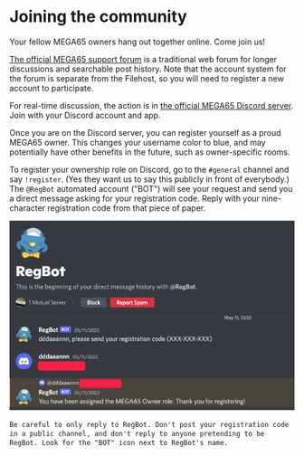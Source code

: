 # Joining the community

Your fellow MEGA65 owners hang out together online. Come join us!

[The official MEGA65 support forum](https://www.forum64.de/index.php?board/457-mega65/&l=2) is a traditional web forum for longer discussions and searchable post history. Note that the account system for the forum is separate from the Filehost, so you will need to register a new account to participate.

For real-time discussion, the action is in [the official MEGA65 Discord server](https://discord.com/invite/5DNvESf). Join with your Discord account and app.

Once you are on the Discord server, you can register yourself as a proud MEGA65 owner. This changes your username color to blue, and may potentially have other benefits in the future, such as owner-specific rooms.

To register your ownership role on Discord, go to the `#general` channel and say `!register`. (Yes they want us to say this publicly in front of everybody.) The `@RegBot` automated account ("BOT") will see your request and send you a direct message asking for your registration code. Reply with your nine-character registration code from that piece of paper.

![Interacting with RegBot on Discord](screenshots/discord_regbot.png)

```{caution}
Be careful to only reply to RegBot. Don't post your registration code in a public channel, and don't reply to anyone pretending to be RegBot. Look for the "BOT" icon next to RegBot's name.
```
